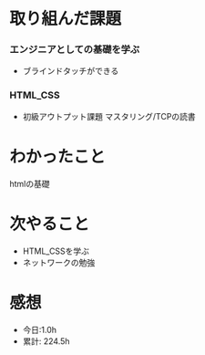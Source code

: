 # 取り組んだ課題
### エンジニアとしての基礎を学ぶ
* ブラインドタッチができる
### HTML_CSS
* 初級アウトプット課題
マスタリング/TCPの読書
# わかったこと
htmlの基礎

# 次やること
* HTML_CSSを学ぶ
* ネットワークの勉強
# 感想

* 今日:1.0h
* 累計: 224.5h
